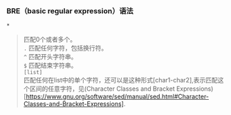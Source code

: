 ### BRE（basic regular expression）语法  
```*```
> 匹配0个或者多个。  
```.```
> 匹配任何字符，包括换行符。  
```^```
> 匹配开头字符串。  
```$```
> 匹配结束字符串。  
```[list]```  
> 匹配任何在list中的单个字符，还可以是这种形式[char1-char2],表示匹配这个区间的任意字符，见(Character Classes and Bracket Expressions)[https://www.gnu.org/software/sed/manual/sed.html#Character-Classes-and-Bracket-Expressions].
